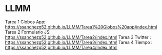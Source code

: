 # LLMM

Tarea 1 Globos App: https://ssanchezg52.github.io/LLMM/Tarea1%20Globos%20app/index.html
Tarea 2 Formulario JS: https://ssanchezg52.github.io/LLMM/Tarea2/index.html
Tarea 3 Twitter : https://ssanchezg52.github.io/LLMM/Tarea3/index.html
Tarea 4 Tiempo : https://ssanchezg52.github.io/LLMM/Tarea4/index.html
